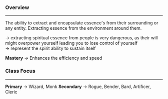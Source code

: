 ### Overview  
---  
The ability to extract and encapsulate essence's from their surrounding or any entity. Extracting essence from the environment around them.  
  
-> extracting spiritual essence from people is very dangerous, as their will might overpower yourself leading you to lose control of yourself  
-> represent the spirit ability to sustain itself  
  
**Mastery** -> Enhances the efficiency and speed  
  
### Class Focus  
---  
**Primary** -> Wizard, Monk
**Secondary** -> Rogue, Bender, Bard, Artificer, Cleric